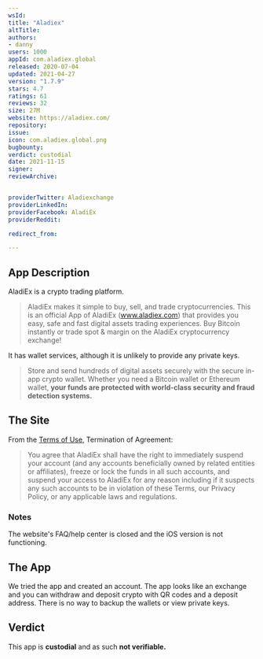 ```yaml
---
wsId: 
title: "Aladiex"
altTitle: 
authors:
- danny
users: 1000
appId: com.aladiex.global
released: 2020-07-04
updated: 2021-04-27
version: "1.7.9"
stars: 4.7
ratings: 61
reviews: 32
size: 27M
website: https://aladiex.com/
repository: 
issue: 
icon: com.aladiex.global.png
bugbounty: 
verdict: custodial
date: 2021-11-15
signer: 
reviewArchive:


providerTwitter: Aladiexchange
providerLinkedIn: 
providerFacebook: AladiEx
providerReddit: 

redirect_from:

---
```



## App Description

AladiEx is a crypto trading platform.

> AladiEx makes it simple to buy, sell, and trade cryptocurrencies. This is an official App of AladiEx (www.aladiex.com) that provides you easy, safe and fast digital assets trading experiences. Buy Bitcoin instantly or trade spot & margin on the AladiEx cryptocurrency exchange!

It has wallet services, although it is unlikely to provide any private keys.

> Store and send hundreds of digital assets securely with the secure in-app crypto wallet. Whether you need a Bitcoin wallet or Ethereum wallet, **your funds are protected with world-class security and fraud detection systems.**

## The Site

From the [Terms of Use](https://aladiex.com/term_of_use), Termination of Agreement:

> You agree that AladiEx shall have the right to immediately suspend your account (and any accounts beneficially owned by related entities or affiliates), freeze or lock the funds in all such accounts, and suspend your access to AladiEx for any reason including if it suspects any such accounts to be in violation of these Terms, our Privacy Policy, or any applicable laws and regulations.

### Notes

The website's FAQ/help center is closed and the iOS version is not functioning.

## The App

We tried the app and created an account. The app looks like an exchange and you can withdraw and deposit crypto with QR codes and a deposit address. There is no way to backup the wallets or view private keys.

## Verdict

This app is **custodial** and as such **not verifiable.**
